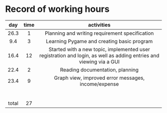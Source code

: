 # Record of working hours

|  day  | time |                                                     activities                                                     |
|:-----:|:----:|:------------------------------------------------------------------------------------------------------------------:|
| 26.3  |  1   |                                   Planning and writing requirement specification                                   |
|  9.4  |  3   |                                     Learning Pygame and creating basic program                                     |
| 16.4  |  12  | Started with a new topic, implemented user registration and login, as well as adding entries and viewing via a GUI |
| 22.4  |  2   |                                          Reading documentation, planning                                           |
| 23.4  |  9   |                                Graph view, improved error messages, income/expense                                 |
|       |      |                                                                                                                    |
|       |      |                                                                                                                    |
|       |      |                                                                                                                    |
|       |      |                                                                                                                    |
|       |      |                                                                                                                    |
|       |      |                                                                                                                    |
| total |  27  |                                                                                                                    | 
